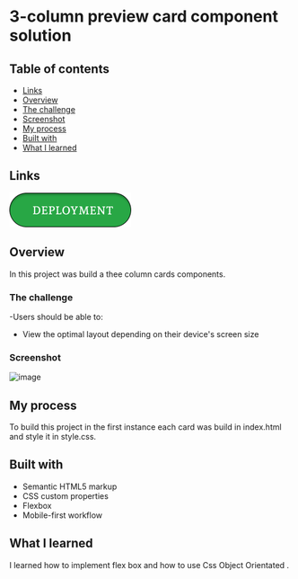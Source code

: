 # 3-column preview card component solution

## Table of contents

   - [Links](#links)
   - [Overview](#overview)
  - [The challenge](#the-challenge)
  - [Screenshot](#screenshot)
  - [My process](#my-process)
  - [Built with](#built-with)
  - [What I learned](#what-i-learned)

  ## Links
[![DEPLOYMENT](https://github.com/Miron-Silviu/Guess-my-Number/blob/main/images/Frame%201.png)](https://miron-silviu.github.io/card-components/)

## Overview

In this project was build a thee column cards components.

### The challenge

-Users should be able to:

- View the optimal layout depending on their device's screen size

### Screenshot

<img width="555" alt="image" src="https://github.com/Miron-Silviu/card-components/assets/119732322/b9df570b-9892-4ada-911a-43c18d2c67e4">




## My process

To build this project in the first instance each card was build in index.html and style it in style.css.

## Built with

- Semantic HTML5 markup
- CSS custom properties
- Flexbox
- Mobile-first workflow

## What I learned

I learned how to implement flex box and how to use Css Object Orientated .
